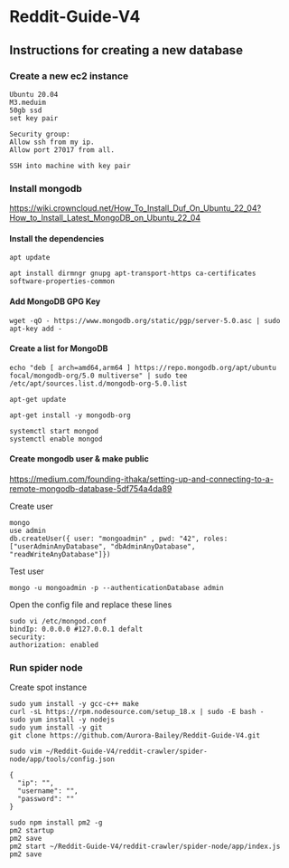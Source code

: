 # Reddit-Guide-V4

## Instructions for creating a new database

### Create a new ec2 instance

```
Ubuntu 20.04
M3.meduim
50gb ssd
set key pair
```

```
Security group:
Allow ssh from my ip.
Allow port 27017 from all.
```

```
SSH into machine with key pair
```

### Install mongodb

https://wiki.crowncloud.net/How_To_Install_Duf_On_Ubuntu_22_04?How_to_Install_Latest_MongoDB_on_Ubuntu_22_04

#### Install the dependencies

```
apt update

apt install dirmngr gnupg apt-transport-https ca-certificates software-properties-common
```

#### Add MongoDB GPG Key

```
wget -qO - https://www.mongodb.org/static/pgp/server-5.0.asc | sudo apt-key add -
```

#### Create a list for MongoDB

```
echo "deb [ arch=amd64,arm64 ] https://repo.mongodb.org/apt/ubuntu focal/mongodb-org/5.0 multiverse" | sudo tee /etc/apt/sources.list.d/mongodb-org-5.0.list
```

```
apt-get update
```

```
apt-get install -y mongodb-org
```

```
systemctl start mongod
systemctl enable mongod
```

#### Create mongodb user & make public

https://medium.com/founding-ithaka/setting-up-and-connecting-to-a-remote-mongodb-database-5df754a4da89

Create user

```
mongo
use admin
db.createUser({ user: "mongoadmin" , pwd: "42", roles: ["userAdminAnyDatabase", "dbAdminAnyDatabase", "readWriteAnyDatabase"]})
```

Test user

```
mongo -u mongoadmin -p --authenticationDatabase admin
```

Open the config file and replace these lines

```
sudo vi /etc/mongod.conf
bindIp: 0.0.0.0 #127.0.0.1 defalt
security:
authorization: enabled
```

### Run spider node

Create spot instance

```
sudo yum install -y gcc-c++ make
curl -sL https://rpm.nodesource.com/setup_18.x | sudo -E bash -
sudo yum install -y nodejs
sudo yum install -y git
git clone https://github.com/Aurora-Bailey/Reddit-Guide-V4.git

sudo vim ~/Reddit-Guide-V4/reddit-crawler/spider-node/app/tools/config.json
```

```
{
  "ip": "",
  "username": "",
  "password": ""
}
```

```
sudo npm install pm2 -g
pm2 startup
pm2 save
pm2 start ~/Reddit-Guide-V4/reddit-crawler/spider-node/app/index.js
pm2 save
```
